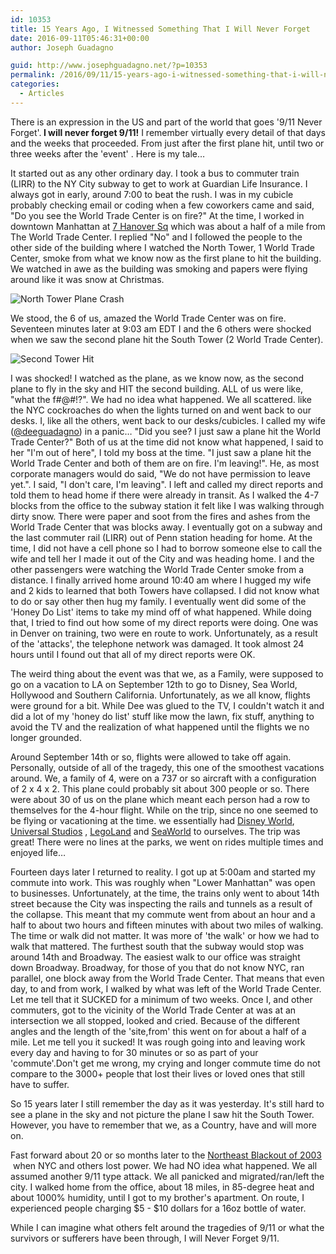 ```yaml
---
id: 10353
title: 15 Years Ago, I Witnessed Something That I Will Never Forget
date: 2016-09-11T05:46:31+00:00
author: Joseph Guadagno

guid: http://www.josephguadagno.net/?p=10353
permalink: /2016/09/11/15-years-ago-i-witnessed-something-that-i-will-never-forget/
categories:
  - Articles
---
```

There is an expression in the US and part of the world that goes '9/11 Never Forget'.<strong> I will never forget 9/11!</strong> I remember virtually every detail of that days and the weeks that proceeded. From just after the first plane hit, until two or three weeks after the 'event' . Here is my tale…

It started out as any other ordinary day. I took a bus to commuter train (LIRR) to the NY City subway to get to work at Guardian Life Insurance. I always got in early, around 7:00 to beat the rush. I was in my cubicle probably checking email or coding when a few coworkers came and said, "Do you see the World Trade Center is on fire?" At the time, I worked in downtown Manhattan at <a href="https://www.bing.com/mapspreview?q=7+hanover+square+new+york+ny+10004+guardian&amp;mkt=en&amp;FORM=HDRSC4">7 Hanover Sq</a> which was about a half of a mile from The World Trade Center. I replied "No" and I followed the people to the other side of the building where I watched the North Tower, 1 World Trade Center, smoke from what we know now as the first plane to hit the building. We watched in awe as the building was smoking and papers were flying around like it was snow at Christmas.

<img src="https://upload.wikimedia.org/wikipedia/en/thumb/4/43/Seconds_after_first_plane.JPG/250px-Seconds_after_first_plane.JPG" alt="North Tower Plane Crash" />

We stood, the 6 of us, amazed the World Trade Center was on fire. Seventeen minutes later at 9:03 am EDT I and the 6 others were shocked when we saw the second plane hit the South Tower (2 World Trade Center).

<img src="https://upload.wikimedia.org/wikipedia/en/e/ed/Wpix-911.jpg" alt="Second Tower Hit" />

I was shocked! I watched as the plane, as we know now, as the second plane to fly in the sky and HIT the second building. ALL of us were like, "what the f#@#!?". We had no idea what happened. We all scattered. like the NYC cockroaches do when the lights turned on and went back to our desks. I, like all the others, went back to our desks/cubicles. I called my wife (<a href="https://twitter.com/deeguadagno">@deeguadagno</a>) in a panic… "Did you see? I just saw a plane hit the World Trade Center?" Both of us at the time did not know what happened, I said to her "I'm out of here", I told my boss at the time. "I just saw a plane hit the World Trade Center and both of them are on fire. I'm leaving!". He, as most corporate managers would do said, "We do not have permission to leave yet.". I said, "I don't care, I'm leaving". I left and called my direct reports and told them to head home if there were already in transit. As I walked the 4-7 blocks from the office to the subway station it felt like I was walking through dirty snow. There were paper and soot from the fires and ashes from the World Trade Center that was blocks away. I eventually got on a subway and the last commuter rail (LIRR) out of Penn station heading for home. At the time, I did not have a cell phone so I had to borrow someone else to call the wife and tell her I made it out of the City and was heading home. I and the other passengers were watching the World Trade Center smoke from a distance. I finally arrived home around 10:40 am where I hugged my wife and 2 kids to learned that both Towers have collapsed. I did not know what to do or say other then hug my family. I eventually went did some of the 'Honey Do List' items to take my mind off of what happened. While doing that, I tried to find out how some of my direct reports were doing. One was in Denver on training, two were en route to work. Unfortunately, as a result of the 'attacks', the telephone network was damaged. It took almost 24 hours until I found out that all of my direct reports were OK.

The weird thing about the event was that we, as a Family, were supposed to go on a vacation to LA on September 12th to go to Disney, Sea World, Hollywood and Southern California. Unfortunately, as we all know, flights were ground for a bit. While Dee was glued to the TV, I couldn't watch it and did a lot of my 'honey do list' stuff like mow the lawn, fix stuff, anything to avoid the TV and the realization of what happened until the flights we no longer grounded.

Around September 14th or so, flights were allowed to take off again. Personally, outside of all of the tragedy, this one of the smoothest vacations around. We, a family of 4, were on a 737 or so aircraft with a configuration of 2 x 4 x 2. This plane could probably sit about 300 people or so. There were about 30 of us on the plane which meant each person had a row to themselves for the 4-hour flight. While on the trip, since no one seemed to be flying or vacationing at the time. we essentially had <a href="https://disneyworld.disney.go.com">Disney World</a>, <a href="http://www.universalstudioshollywood.com/">Universal Studios</a> , <a href="https://www.legoland.com/">LegoLand</a> and <a href="https://seaworldparks.com/en/seaworld-sandiego/">SeaWorld</a> to ourselves. The trip was great! There were no lines at the parks, we went on rides multiple times and enjoyed life…

Fourteen days later I returned to reality. I got up at 5:00am and started my commute into work. This was roughly when "Lower Manhattan" was open to businesses. Unfortunately, at the time, the trains only went to about 14th street because the City was inspecting the rails and tunnels as a result of the collapse. This meant that my commute went from about an hour and a half to about two hours and fifteen minutes with about two miles of walking. The time or walk did not matter. It was more of 'the walk' or how we had to walk that mattered. The furthest south that the subway would stop was around 14th and Broadway. The easiest walk to our office was straight down Broadway. Broadway, for those of you that do not know NYC, ran parallel, one block away from the World Trade Center. That means that even day, to and from work, I walked by what was left of the World Trade Center. Let me tell that it SUCKED for a minimum of two weeks. Once I, and other commuters, got to the vicinity of the World Trade Center at was at an intersection we all stopped, looked and cried. Because of the different angles and the length of the 'site,from' this went on for about a half of a mile. Let me tell you it sucked! It was rough going into and leaving work every day and having to for 30 minutes or so as part of your 'commute'.Don't get me wrong, my crying and longer commute time do not compare to the 3000+ people that lost their lives or loved ones that still have to suffer.

So 15 years later I still remember the day as it was yesterday. It's still hard to see a plane in the sky and not picture the plane I saw hit the South Tower. However, you have to remember that we, as a Country, have and will more on.

Fast forward about 20 or so months later to the <a href="https://en.wikipedia.org/wiki/Northeast_blackout_of_2003">Northeast Blackout of 2003</a>  when NYC and others lost power. We had NO idea what happened. We all assumed another 9/11 type attack. We all panicked and migrated/ran/left the city. I walked home from the office, about 18 miles, in 85-degree heat and about 1000% humidity, until I got to my brother's apartment. On route, I experienced people charging $5 - $10 dollars for a 16oz bottle of water.

While I can imagine what others felt around the tragedies of 9/11 or what the survivors or sufferers have been through, I will Never Forget 9/11.